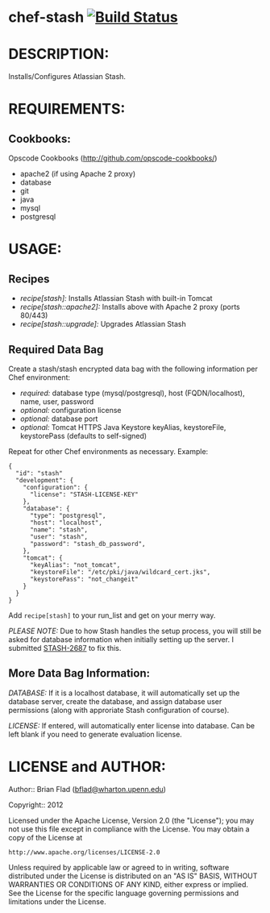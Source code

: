 # chef-stash  [![Build Status](https://secure.travis-ci.org/bflad/chef-stash.png?branch=master)](http://travis-ci.org/bflad/chef-stash)

# DESCRIPTION:

Installs/Configures Atlassian Stash.

# REQUIREMENTS:

## Cookbooks:

Opscode Cookbooks (http://github.com/opscode-cookbooks/)

* apache2 (if using Apache 2 proxy)
* database
* git
* java
* mysql
* postgresql

# USAGE:

## Recipes

* _recipe[stash]:_ Installs Atlassian Stash with built-in Tomcat
* _recipe[stash::apache2]:_ Installs above with Apache 2 proxy (ports 80/443)
* _recipe[stash::upgrade]:_ Upgrades Atlassian Stash

## Required Data Bag

Create a stash/stash encrypted data bag with the following information per
Chef environment:
* _required:_ database type (mysql/postgresql), host (FQDN/localhost),
name, user, password
* _optional:_ configuration license
* _optional:_ database port
* _optional:_ Tomcat HTTPS Java Keystore keyAlias, keystoreFile, keystorePass
(defaults to self-signed)

Repeat for other Chef environments as necessary. Example:

    {
      "id": "stash"
      "development": {
        "configuration": {
          "license": "STASH-LICENSE-KEY"
        },
        "database": {
          "type": "postgresql",
          "host": "localhost",
          "name": "stash",
          "user": "stash",
          "password": "stash_db_password",
        },
        "tomcat": {
          "keyAlias": "not_tomcat",
          "keystoreFile": "/etc/pki/java/wildcard_cert.jks",
          "keystorePass": "not_changeit"
        }
      }
    }

Add `recipe[stash]` to your run_list and get on your merry way.

_PLEASE NOTE:_ Due to how Stash handles the setup process, you will
still be asked for database information when initially setting up the
server. I submitted [STASH-2687](https://jira.atlassian.com/browse/STASH-2687)
to fix this.

## More Data Bag Information:

_DATABASE:_ If it is a localhost database, it will automatically set up
the database server, create the database, and assign database user 
permissions (along with approriate Stash configuration of course).

_LICENSE:_ If entered, will automatically enter license into database.
Can be left blank if you need to generate evaluation license.

# LICENSE and AUTHOR:
      
Author:: Brian Flad (<bflad@wharton.upenn.edu>)

Copyright:: 2012

Licensed under the Apache License, Version 2.0 (the "License");
you may not use this file except in compliance with the License.
You may obtain a copy of the License at

    http://www.apache.org/licenses/LICENSE-2.0

Unless required by applicable law or agreed to in writing, software
distributed under the License is distributed on an "AS IS" BASIS,
WITHOUT WARRANTIES OR CONDITIONS OF ANY KIND, either express or implied.
See the License for the specific language governing permissions and
limitations under the License.